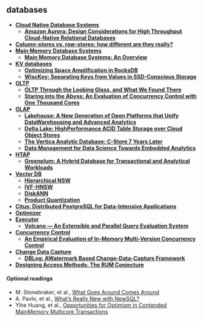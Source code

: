## databases

- **[Cloud Native Database Systems](cloudnative/index.html)**
  - **[Amazon Aurora: Design Considerations for High Throughput Cloud-Native Relational Databases][aurora]**
- **[Column-stores vs. row-stores: how different are they really?][column-stores-vs-row-stores]**
- **[Main Memory Database Systems](mmdb/index.html)**
  - **[Main Memory Database Systems: An Overview][mmdb-overview]**
- **[KV databases](kv/index.html)**
  - **[Optimizing Space Amplification in RocksDB][rocksdb-cidr17]**
  - **[WiscKey: Separating Keys from Values in SSD-Conscious Storage][wisckey]**
- **[OLTP](oltp/index.html)**
  - **[OLTP Through the Looking Glass, and What We Found There][lookingglass]**
  - **[Staring into the Abyss: An Evaluation of Concurrency Control with One Thousand Cores][staring-abyss]**
- **[OLAP](olap/index.html)**
  - **[Lakehouse: A New Generation of Open Platforms that Unify DataWarehousing and Advanced Analytics][lakehouse]**
  - **[Delta Lake: HighPerformance ACID Table Storage over Cloud Object Stores][deltalake]**
  - **[The Vertica Analytic Database: C-Store 7 Years Later][vertica]**
  - **[Data Management for Data Science Towards Embedded Analytics][duckdb]**
- **[HTAP](htap/index.html)**
  - **[Greenplum: A Hybrid Database for Transactional and Analytical Workloads][greenplum]**
- **[Vector DB](vectordb/index.html)**
  - **[Hierarchical NSW][hnsw]**
  - **[IVF-HNSW][ivf-hnsw]**
  - **[DiskANN][diskann]**
  - **[Product Quantization][pq]**
- **[Citus: Distributed PostgreSQL for Data-Intensive Applications][citus]**
- **[Optimizer](optimizer/index.html)**
- **[Executor](executor/index.html)**
  - **[Volcano — An Extensible and Parallel Query Evaluation System][volcano]**
- **[Concurrency Control](concurrencycontrol/index.html)**
  - **[An Empirical Evaluation of In-Memory Multi-Version Concurrency Control][empirical-evaluation-of-mvcc]**
- **[Change Data Capture](cdc/index.html)**
  - **[DBLog: AWatermark Based Change-Data-Capture Framework][dblog]**
- **[Designing Access Methods: The RUM Conjecture][rum]**

#### Optional readings

- M. Stonebraker, et al., [What Goes Around Comes Around](./../assets/pdfs/whatgoesaround-stonebraker.pdf)
- A. Pavlo, et al., [What’s Really New with NewSQL?](../assets/pdfs/pavlo-newsql-sigmodrec2016.pdf)
- Yihe Huang, et al., [Opportunities for Optimism in Contended MainMemory Multicore Transactions](../assets/pdfs/opportunities_for_optimism_in_contented_main-memory_multicore_transactions.pdf)

[column-stores-vs-row-stores]: colum-stores-vs-row-stores.md
[mmdb-overview]: mmdb/overview.md
[lakehouse]: olap/lakehouse.md
[dblog]: cdc/dblog.md
[rum]: rum.md
[greenplum]: htap/greenplum-htap.md
[deltalake]: olap/delta-lake.md
[vertica]: olap/vertica.md
[rocksdb-cidr17]: kv/optimizing-space-amplification-in-rocksdb.md
[lookingglass]: oltp/oltp-through-the-looking-glass.md
[staring-abyss]: oltp/staring-into-the-abyss.md
[empirical-evaluation-of-mvcc]: concurrencycontrol/empirical-evaluation-of-mvcc.md
[volcano]: executor/volcano.md
[citus]: citus.md
[hnsw]: vectordb/hnsw.md
[pq]: vectordb/pq.md
[ivf-hnsw]: vectordb/ivf-hnsw.md
[wisckey]: kv/wisckey.md
[diskann]: vectordb/diskann.md
[duckdb]: olap/duckdb.md
[aurora]: cloudnative/aurora.md
